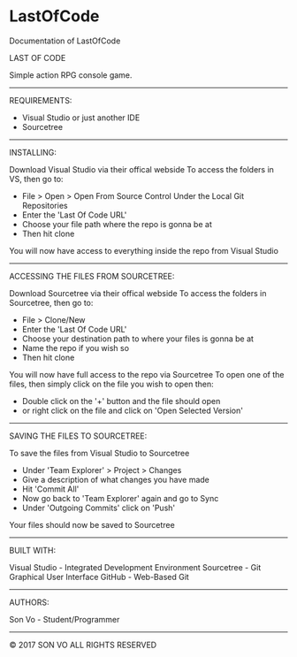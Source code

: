 # LastOfCode
Documentation of LastOfCode

LAST OF CODE

Simple action RPG console game.

--------------------------------------------------------------------------------

REQUIREMENTS:

- Visual Studio or just another IDE
- Sourcetree

--------------------------------------------------------------------------------

INSTALLING:

Download Visual Studio via their offical webside
To access the folders in VS, then go to:

- File > Open > Open From Source Control
Under the Local Git Repositories
- Enter the 'Last Of Code URL'
- Choose your file path where the repo is gonna be at
- Then hit clone

You will now have access to everything inside the repo from Visual Studio

--------------------------------------------------------------------------------

ACCESSING THE FILES FROM SOURCETREE:

Download Sourcetree via their offical webside
To access the folders in Sourcetree, then go to:

- File > Clone/New
- Enter the 'Last Of Code URL'
- Choose your destination path to where your files is gonna be at
- Name the repo if you wish so
- Then hit clone

You will now have full access to the repo via Sourcetree
To open one of the files, then simply click on the file you wish to open then:

- Double click on the '+' button and the file should open
- or right click on the file and click on 'Open Selected Version'

--------------------------------------------------------------------------------

SAVING THE FILES TO SOURCETREE:

To save the files from Visual Studio to Sourcetree

- Under 'Team Explorer' > Project > Changes
- Give a description of what changes you have made
- Hit 'Commit All'
- Now go back to 'Team Explorer' again and go to Sync
- Under 'Outgoing Commits' click on 'Push' 

Your files should now be saved to Sourcetree

--------------------------------------------------------------------------------

BUILT WITH:

Visual Studio - Integrated Development Environment
Sourcetree - Git Graphical User Interface
GitHub - Web-Based Git

--------------------------------------------------------------------------------

AUTHORS:

Son Vo - Student/Programmer

--------------------------------------------------------------------------------

© 2017 SON VO ALL RIGHTS RESERVED
